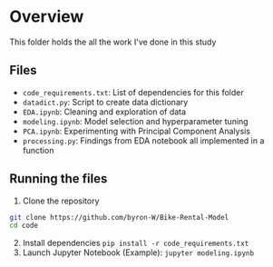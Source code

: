 # Overview
This folder holds the all the work I've done in this study

## Files
- `code_requirements.txt`: List of dependencies for this folder
- `datadict.py`: Script to create data dictionary
- `EDA.ipynb`: Cleaning and exploration of data
- `modeling.ipynb`: Model selection and hyperparameter tuning
- `PCA.ipynb`: Experimenting with Principal Component Analysis
- `processing.py`: Findings from EDA notebook all implemented in a function
## Running the files
1. Clone the repository
```bash
git clone https://github.com/byron-W/Bike-Rental-Model
cd code
```
2. Install dependencies
`pip install -r code_requirements.txt`
3. Launch Jupyter Notebook (Example):
`jupyter modeling.ipynb`